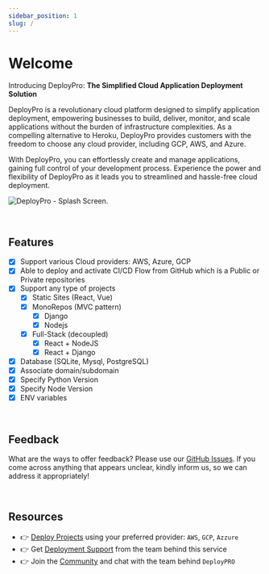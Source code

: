 ```yaml
---
sidebar_position: 1
slug: /
---
```


<!-- GOOGLE Stuff -->
<head>
    <meta name="google-site-verification" content="VW84QZUx9lXlONq9YSMvPLpJyY0w-ZSutA89XdGT7xo" />
</head>

# Welcome

Introducing DeployPro: **The Simplified Cloud Application Deployment Solution**

DeployPro is a revolutionary cloud platform designed to simplify application deployment, empowering businesses to build, deliver, monitor, and scale applications without the burden of infrastructure complexities. As a compelling alternative to Heroku, DeployPro provides customers with the freedom to choose any cloud provider, including GCP, AWS, and Azure. 

With DeployPro, you can effortlessly create and manage applications, gaining full control of your development process. Experience the power and flexibility of DeployPro as it leads you to streamlined and hassle-free cloud deployment.

![DeployPro - Splash Screen.](https://github.com/app-generator/dummy/assets/51070104/3e44bb40-c425-4548-b580-ac87c027e185)

<br />

## Features

- [x] Support various Cloud providers: AWS, Azure, GCP
- [x] Able to deploy and activate CI/CD Flow from GitHub which is a Public or Private repositories
- [x] Support any type of projects
    - [x] Static Sites (React, Vue)
    - [x] MonoRepos (MVC pattern)
        - [x] Django
        - [x] Nodejs
    - [x] Full-Stack (decoupled)
        - [x] React + NodeJS
        - [x] React + Django
- [x] Database (SQLite, Mysql, PostgreSQL)
- [x] Associate domain/subdomain 
- [x] Specify Python Version
- [x] Specify Node Version
- [x] ENV variables 

<br />

## Feedback

What are the ways to offer feedback? 
Please use our [GitHub Issues](https://github.com/app-generator/deploypro/issues).  If you come across anything that appears unclear, kindly inform us, so we can address it appropriately!

<br />

## Resources

- 👉 [Deploy Projects](https://deploypro.dev/) using your preferred provider: `AWS`, `GCP`, `Azzure`
- 👉 Get [Deployment Support](https://deploypro.dev/support/) from the team behind this service
- 👉 Join the [Community](https://discord.gg/qQhjQZhnur) and chat with the team behind `DeployPRO`

